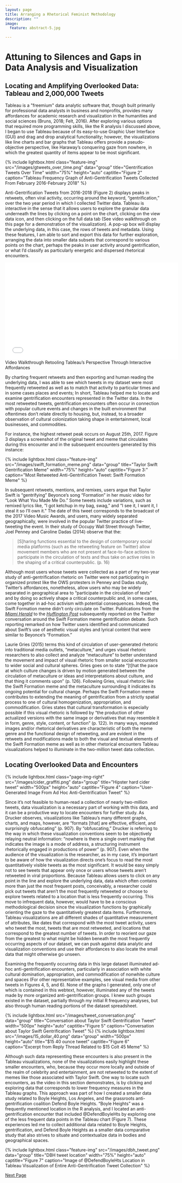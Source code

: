 ```yaml
---
layout: page
title: Arranging a Rhetorical Feminist Methodology
description: ""
image:
  feature: abstract-5.jpg
  
---
```

# Attuning to Silences and Gaps in Data Analysis and Visualization

## Locating and Amplifying Overlooked Data: Tableau and 2,000,000 Tweets

Tableau is a "freemium" data analytic software that, though built primarily for professional data analysts in business and nonprofits, provides many affordances for academic research and visualization in the humanities and social sciences (Bruns, 2018; Felt, 2016). After exploring various options that required more programming skills, like the R analysis I discussed above, I began to use Tableau because of its easy-to-use Graphic User Interface (GUI) and drag and drop analytical functionality; however, the visualizations like line charts and bar graphs that Tableau offers provide a pseudo-objective perspective, like Haraway’s conquering gaze from nowhere, in which the greatest quantity of items appear to be most significant. 

<!---
<div class='tableauPlaceholder' id='viz1542336370847' style='position: relative'>
	<noscript>
		<a href='#'>
			<img alt=' ' src='https:&#47;&#47;public.tableau.com&#47;static&#47;images&#47;An&#47;Anti-GentrificationTweets2016-2018&#47;Sheet1&#47;1_rss.png' style='border: none' />
		</a>
	</noscript>
	<object class='tableauViz'  style='display:none;'>
		<param name='host_url' value='https%3A%2F%2Fpublic.tableau.com%2F' /> 
		<param name='embed_code_version' value='3' /> 
		<param name='site_root' value='' />
		<param name='name' value='Anti-GentrificationTweets2016-2018&#47;Sheet1' />
		<param name='tabs' value='no' /><param name='toolbar' value='yes' />
		<param name='static_image' value='https:&#47;&#47;public.tableau.com&#47;static&#47;images&#47;An&#47;Anti-GentrificationTweets2016-2018&#47;Sheet1&#47;1.png' />
		<param name='animate_transition' value='yes' />
		<param name='display_static_image' value='yes' />
		<param name='display_spinner' value='yes' />
		<param name='display_overlay' value='yes' />
		<param name='display_count' value='yes' />
	</object>
</div>                
<script type='text/javascript'>                    
var divElement = document.getElementById('viz1542336370847');                    
var vizElement = divElement.getElementsByTagName('object')[0];                    
vizElement.style.width='100%';vizElement.style.height=(divElement.offsetWidth*0.75)+'px';                    
var scriptElement = document.createElement('script');                    
scriptElement.src = 'https://public.tableau.com/javascripts/api/viz_v1.js';                    
vizElement.parentNode.insertBefore(scriptElement, vizElement);                
</script>
<figcaption><i>Figure 2:</i> Tableau Frequency Graph of Anti-Gentrification Tweets Collected From February 2016-February 2018</figcaption>
--->

{% include lightbox.html class="feature-img" src="/images/gtweets_over_time.png" data="group" title="Gentrification Tweets Over Time" width="75%" height="auto" captitle="Figure 2" caption="Tableau Frequency Graph of Anti-Gentrification Tweets Collected From February 2016-February 2018" %}

Anti-Gentrification Tweets from 2016-2018 (Figure 2) displays peaks in retweets, often viral activity, occurring around the keyword, “gentrification,” over the two year period in which I collected Twitter data. Tableau is interactive in the sense that it allows users to explore the granular data underneath the lines by clicking on a point on the chart, clicking on the view data icon, and then clicking on the full data tab (See video walkthrough on this page for a demonstration of the visualization). A pop-up box will display the underlying data, in this case, the rows of tweets and metadata. Using these features, I am able to sort and export this data for further exploration, arranging the data into smaller data subsets that correspond to various points on the chart, perhaps the peaks in user activity around gentrification, or what I’d classify as particularly energetic and dispersed rhetorical encounters. 

<iframe width="560" height="315" src="//www.youtube.com/embed/mGsHaoB3bIg?rel=0" frameborder="0"></iframe>
<figcaption>Video Walkthrough Retooling Tableau’s Perspective Through Interactive Affordances</figcaption>

By charting frequent retweets and then exporting and human reading the underlying data, I was able to see which tweets in my dataset were most frequently retweeted as well as to match that activity to particular times and in some cases places and events; In short, Tableau helped me to locate and examine gentrification encounters represented in the Twitter data. In the most retweeted tweets, gentrification encounters often occur in connection with popular culture events and changes in the built environment that oftentimes don’t relate directly to housing, but, instead, to a broader observation of cultural colonization taking shape in entertainment, local businesses, and commodities. 

For instance, the highest retweet peak occurs on August 25th, 2017. Figure 3 displays a screenshot of the original tweet and meme that circulates during this encounter and in the subsequent encounters generated by this instance:

{% include lightbox.html class="feature-img" src="/images/swift_formation_meme.png" data="group" title="Taylor Swift Gentrification Meme" width="75%" height="auto" captitle="Figure 3:" caption="Most Retweeted Anti-Gentrification Tweet: Swift Formation Meme" %}

In subsequent retweets, mentions, and remixes, users argue that Taylor Swift is “gentrifying” Beyonce’s song “Formation” in her music video for “Look What You Made Me Do.” Some tweets include variations, such as remixed lyrics like, “I got ketchup in my bag, swag,” and “I see it, I want it, I steal it so I’ll own it.” The date of this tweet corresponds to the broadcast of the 2017 Video Music Awards, and users, many widely separated geographically, were involved in the popular Twitter practice of live-tweeting the event. In their study of Occupy Wall Street through Twitter, Joel Penney and Caroline Dadas (2014) observe that the:

>[S]haring functions essential to the design of contemporary social media platforms (such as the retweeting feature on Twitter) allow movement members who are not present at face-to-face actions to participate in the circulation of texts and thus take on active roles in the shaping of a critical counterpublic. (p. 16)

Although most users whose tweets were collected as a part of my two-year study of anti-gentrification rhetoric on Twitter were not participating in organized protest like the OWS protesters in Penney and Dadas study, Twitter’s affordances, nonetheless, allow users who may be widely separated in geographical area to “participate in the circulation of texts” and by doing so actively shape a critical counterpublic and, in some cases, come together in ad-hoc activism with potential consequences. Indeed, the Swift Formation meme didn’t only circulate on Twitter. Publications from the [*Miami Herald*](https://www.miamiherald.com/news/nation-world/national/article169455027.html) to the [*Huffington Post*](https://www.huffingtonpost.com/entry/taylor-swift-beyonce-formation-video_us_59a05b6fe4b05710aa5bf5f5) subsequently reported on the Twitter conversation around the Swift Formation meme gentrification debate. Such reporting remarked on how Twitter users identified and communicated about Swift’s use of aesthetic visual styles and lyrical content that were similar to Beyonce’s “Formation.” 

Laurie Gries (2015) terms this kind of circulation of user-generated rhetoric into traditional media outlets, “metaculture,” and urges visual rhetoric researchers to also collect and analyze “metaculture” to better understand the movement and impact of visual rhetoric from smaller social encounters to wider social and cultural spheres. Gries goes on to state “[t]hat the pace at which culture changes is driven by motion generated between the circulation of metaculture or ideas and interpretations about culture, and that thing it comments upon” (p. 126). Following Gries, visual rhetoric like the Swift Formation meme and the metaculture surrounding it indicates its ongoing potential for cultural change. Perhaps the Swift Formation meme contributes to extending the meaning of gentrification from a strictly spatial process to one of cultural homogenization, appropriation, and commodification. Gries states that cultural transformation is especially possible if this visual rhetoric is followed by “the production of other actualized versions with the same image or derivatives that may resemble it in form, genre, style, content, or function” (p. 122). In many ways, repeated images and/or rhetorical derivatives are characteristic of both the meme genre and the functional design of retweeting, and are evident in the retweets and modifications made to both the visual and textual elements of the Swift Formation meme as well as in other rhetorical encounters Tableau visualizations helped to illuminate in the two-million tweet data collection.

## Locating Overlooked Data and Encounters

{% include lightbox.html class="page-img-right" src="/images/cider_graffiti.png" data="group" title="Hipster hard cider tweet" width="500px" height="auto" captitle="Figure 4" caption="User-Generated Image From Ad Hoc Anti-Gentrification Tweet" %}

Since it’s not feasible to human-read a collection of nearly two-million tweets, data visualization is a necessary part of working with this data, and it can be a productive way to locate encounters for further study. As Drucker observes, visualizations like Tableau’s many different graphs, charts, and maps, however, are “formats [that] are effective, efficient, and surprisingly obfuscating” (p. 907). By “obfuscating,” Drucker is referring to the way in which these visualization conventions seem to be objectively relaying neutral information: “nowhere is there a single overt marking that indicates the image is a mode of address, a structuring instrument rhetorically engaged in productions of power” (p. 907). Even when the audience of the visualization is the researcher, as in my case, it’s important to be aware of how the visualization directs one’s focus to read the most quantitatively visible tweets as the most significant. It would be easy simply not to see tweets that appear only once or users whose tweets aren’t retweeted in viral proportions. Because Tableau allows users to click on any point in the line and explore the underlying data, data which often contains more than just the most frequent posts, conceivably, a researcher could pick out tweets that aren’t the most frequently retweeted or choose to explore tweets related to a location that is less frequently occurring. This move to infrequent data, however, would have to be a conscious methodological decision since the visualization functions by graphically orienting the gaze to the quantitatively greatest data items. Furthermore, Tableau visualizations are all different shades of quantitative measurement of attributes, like dates that correspond with the most tweet activity, users who tweet the most, tweets that are most retweeted, and locations that correspond to the greatest number of tweets. In order to reorient our gaze from the greatest to what might be hidden beneath the most frequently occurring aspects of our dataset, we can push against data analytic and visualization conventions and use their affordances to also locate the small data that might otherwise go unseen.

Examining the frequently occurring data in this large dataset illuminated ad-hoc anti-gentrification encounters, particularly in association with white cultural domination, appropriation, and commodification of nonwhite culture and spaces (For other representative examples, see visual media from other tweets in Figures 4, 5, and 6). None of the graphs I generated, only one of which is contained in this webtext, however, illuminated any of the tweets made by more organized anti-gentrification groups. I knew such groups existed in the dataset, partially through my initial R frequency analyses, but also through human reading portions of the dataset spreadsheet. 

<div class="gallery">
{% include lightbox.html src="/images/tweet_conversation.png" data="group" title="Conversation about Taylor Swift Gentrification Tweet" width="500px" height="auto" captitle="Figure 5" caption="Conversation about Taylor Swift Gentrification Tweet" %}
{% include lightbox.html src="/images/15_dollar_40.png" data="group" width="500px" height="auto" title="$15 40 ounce tweet" captitle="Figure 6" caption="Excerpt from Reply Thread Related to $15 Colt 45 Meme" %}
</div>


Although such data representing these encounters is also present in the Tableau visualizations, none of the visualizations easily highlight these smaller encounters, who, because they occur more locally and outside of the realm of celebrity and entertainment, are not retweeted to the extent of memes like those associated with Taylor Swift. One way to locate such encounters, as the video in this section demonstrates, is by clicking and exploring data that corresponds to lower frequency measures in the Tableau graphs. This approach was part of how I created a smaller data study related to Boyle Heights, Los Angeles, and the grassroots anti-gentrification coalition Defend Boyle Heights. “Boyle Heights” was a frequently mentioned location in the R analysis, and I located an anti-gentrification encounter that included @DefendBoyleHts by exploring one of the less frequent data points in the Tableau chart (Figure 7). These experiences led me to collect additional data related to Boyle Heights, gentrification, and Defend Boyle Heights as a smaller data comparative study that also strives to situate and contextualize data in bodies and geographical spaces.

{% include lightbox.html class="feature-img" src="/images/dbh_tweet.png" data="group" title="DBH tweet location" width="75%" height="auto" captitle="Figure 7" caption="Image of @DefendBoyleHts Location in Tableau Visualization of Entire Anti-Gentrification Tweet Collection" %}


<div class="next-container">
	<a class="next-page" href="{{ site.url }}/attending-to-subjectivity/">Next Page</a>
</div>	